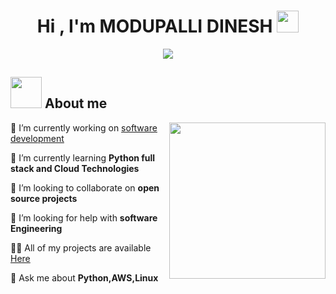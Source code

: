 <h1 align="center">Hi , I'm MODUPALLI DINESH <img src="https://media.giphy.com/media/hvRJCLFzcasrR4ia7z/giphy.gif" width="35"></h1>
<p align="center">
  <a href="https://github.com/DenverCoder1/readme-typing-svg"><img src="https://readme-typing-svg.herokuapp.com?font=Time+New+Roman&color=%23C8BE25&size=25&center=true&vCenter=true&width=600&height=100&lines=I+am+a+passionate+Software+Engineer;Always+love+learning+new+technologies"></a>
</p>

## <picture><img src = "https://github.com/7oSkaaa/7oSkaaa/blob/main/Images/about_me.gif?raw=true" width = 50px></picture> About me

<picture> <img align="right" src="https://github.com/7oSkaaa/7oSkaaa/blob/main/Images/Right_Side.gif?raw=true" width = 250px></picture>

🔭 I’m currently working on [software development](https://github.com/Dinesh6304/Dinesh6304)

🌱 I’m currently learning **Python full stack and Cloud Technologies**

👯 I’m looking to collaborate on **open source projects**

🤝 I’m looking for help with **software Engineering**

👨‍💻 All of my projects are available  [Here](https://github.com/Dinesh6304?tab=projects)

💬 Ask me about **Python,AWS,Linux**
